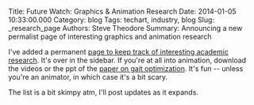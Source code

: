 Title: Future Watch: Graphics & Animation Research
Date: 2014-01-05 10:33:00.000
Category: blog
Tags: techart, industry, blog
Slug: _research_page
Authors: Steve Theodore
Summary: Announcing a new permalist page of interesting graphics and animation research

I've added a permanent [page to keep track of interesting academic research](pages/interesting-graphics-and-animation.html). It's over in the sidebar.  If you're at all into animation, download the videos or the ppt of the [paper on gait optimization](http://grail.cs.washington.edu/projects/animal-morphology/s2009/). It's fun -- unless you're an animator, in which case it's a bit scary.   
  
The list is a bit skimpy atm, I'll post updates as it expands.  
  
  


